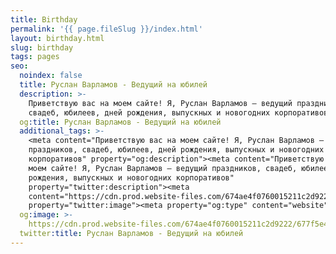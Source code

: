 ```yaml
---
title: Birthday
permalink: '{{ page.fileSlug }}/index.html'
layout: birthday.html
slug: birthday
tags: pages
seo:
  noindex: false
  title: Руслан Варламов - Ведущий на юбилей
  description: >-
    Приветствую вас на моем сайте! Я, Руслан Варламов — ведущий праздников,
    свадеб, юбилеев, дней рождения, выпускных и новогодних корпоративов
  og:title: Руслан Варламов - Ведущий на юбилей
  additional_tags: >-
    <meta content="Приветствую вас на моем сайте! Я, Руслан Варламов — ведущий
    праздников, свадеб, юбилеев, дней рождения, выпускных и новогодних
    корпоративов" property="og:description"><meta content="Приветствую вас на
    моем сайте! Я, Руслан Варламов — ведущий праздников, свадеб, юбилеев, дней
    рождения, выпускных и новогодних корпоративов"
    property="twitter:description"><meta
    content="https://cdn.prod.website-files.com/674ae4f0760015211c2d9222/677f5e495058243ca48e6f0b_thumbnail-website.jpg"
    property="twitter:image"><meta property="og:type" content="website">
  og:image: >-
    https://cdn.prod.website-files.com/674ae4f0760015211c2d9222/677f5e495058243ca48e6f0b_thumbnail-website.jpg
  twitter:title: Руслан Варламов - Ведущий на юбилей
---
```



